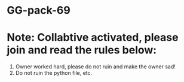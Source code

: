 # GG-pack-69

# Note: Collabtive activated, please join and read the rules below:
1. Owner worked hard, please do not ruin and make the owner sad!
2. Do not ruin the python file, etc.
